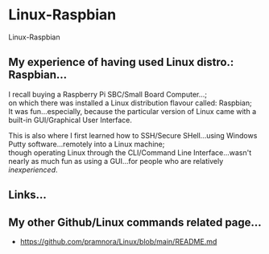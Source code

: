 # Linux-Raspbian
Linux-Raspbian

## My experience of having used Linux distro.: Raspbian...    

I recall buying a Raspberry Pi SBC/Small Board Computer...;   
on which there was installed a Linux distribution flavour called: Raspbian;    
It was fun...especially, because the particular version of Linux came with a built-in GUI/Graphical User Interface.  

This is also where I first learned how to SSH/Secure SHell...using Windows Putty software...remotely into a Linux machine;  
though operating Linux through the CLI/Command Line Interface...wasn't nearly as much fun as using a GUI...for people who are relatively *inexperienced*.

## Links...  

## My other Github/Linux commands related page...  

- https://github.com/pramnora/Linux/blob/main/README.md  
